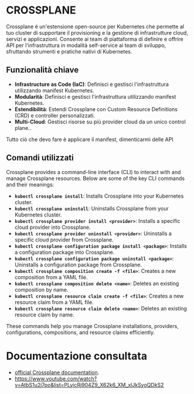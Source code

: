 # CROSSPLANE
Crossplane è un'estensione open-source per Kubernetes che permette al tuo cluster di supportare il provisioning e la gestione di infrastrutture cloud, servizi e applicazioni. Consente ai team di piattaforma di definire e offrire API per l'infrastruttura in modalità self-service ai team di sviluppo, sfruttando strumenti e pratiche nativi di Kubernetes.

## Funzionalità chiave

- **Infrastructure as Code (IaC)**: Definisci e gestisci l'infrastruttura utilizzando manifest Kubernetes.
- **Modularità**: Definisci e gestisci l'infrastruttura utilizzando manifest Kubernetes.
- **Estendibilità**: Estendi Crossplane con Custom Resource Definitions (CRD) e controller personalizzati.
- **Multi-Cloud**:  Gestisci risorse su più provider cloud da un unico control plane..

Tutto ciò che devo fare è applicare il manifest, dimenticarmi delle API

## 

## Comandi utilizzati

Crossplane provides a command-line interface (CLI) to interact with and manage Crossplane resources. Below are some of the key CLI commands and their meanings:

- **`kubectl crossplane install`**: Installs Crossplane into your Kubernetes cluster.
- **`kubectl crossplane uninstall`**: Uninstalls Crossplane from your Kubernetes cluster.
- **`kubectl crossplane provider install <provider>`**: Installs a specific cloud provider into Crossplane.
- **`kubectl crossplane provider uninstall <provider>`**: Uninstalls a specific cloud provider from Crossplane.
- **`kubectl crossplane configuration package install <package>`**: Installs a configuration package into Crossplane.
- **`kubectl crossplane configuration package uninstall <package>`**: Uninstalls a configuration package from Crossplane.
- **`kubectl crossplane composition create -f <file>`**: Creates a new composition from a YAML file.
- **`kubectl crossplane composition delete <name>`**: Deletes an existing composition by name.
- **`kubectl crossplane resource claim create -f <file>`**: Creates a new resource claim from a YAML file.
- **`kubectl crossplane resource claim delete <name>`**: Deletes an existing resource claim by name.

These commands help you manage Crossplane installations, providers, configurations, compositions, and resource claims efficiently.

# Documentazione consultata
- [official Crossplane documentation](https://crossplane.io/docs/).
- https://www.youtube.com/watch?v=AtbS1u2j7po&list=PLyicRj904Z9_X62k6_XM_xlJkSyoQDkS2